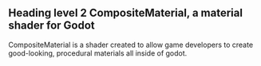 ## Heading level 2 CompositeMaterial, a material shader for Godot
CompositeMaterial is a shader created to allow game developers to create good-looking, procedural materials all inside of godot.
